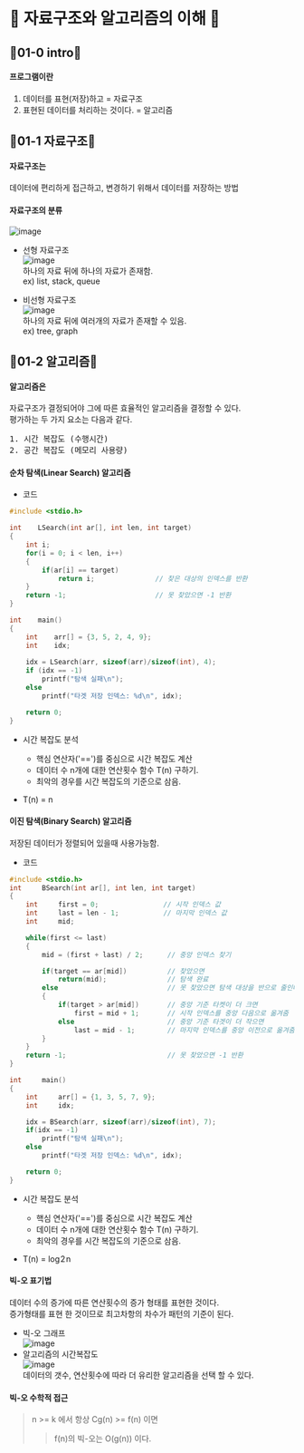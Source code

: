 # 🍰 자료구조와 알고리즘의 이해 🍰    

## 🌟01-0 intro🌟

#### 프로그램이란  
1. 데이터를 표현(저장)하고 = 자료구조  
2. 표현된 데이터를 처리하는 것이다. = 알고리즘

## 🌟01-1 자료구조🌟

#### 자료구조는
데이터에 편리하게 접근하고, 변경하기 위해서 데이터를 저장하는 방법

#### 자료구조의 분류
![image](https://user-images.githubusercontent.com/77817094/171097560-60b5b4b6-b9d7-4eb9-b39c-ade29361429a.png)

* 선형 자료구조  
![image](https://user-images.githubusercontent.com/77817094/171099310-afe92716-df3f-4cb6-a795-8feba7b4a0ea.png)  
하나의 자료 뒤에 하나의 자료가 존재함.  
ex) list, stack, queue

* 비선형 자료구조  
![image](https://user-images.githubusercontent.com/77817094/171099401-a172e0a3-ebb2-4f8a-b751-d95ebd4fd148.png)  
하나의 자료 뒤에 여러개의 자료가 존재할 수 있음.  
ex) tree, graph

## 🌟01-2 알고리즘🌟

#### 알고리즘은
자료구조가 결정되어야 그에 따른 효율적인 알고리즘을 결정할 수 있다.  
평가하는 두 가지 요소는 다음과 같다. 
<pre>
1. 시간 복잡도 (수행시간)
2. 공간 복잡도 (메모리 사용량)
</pre>

#### 순차 탐색(Linear Search) 알고리즘

* 코드  
```c
#include <stdio.h>

int    LSearch(int ar[], int len, int target)
{
    int i;
    for(i = 0; i < len, i++)
    {
        if(ar[i] == target)
            return i;               // 찾은 대상의 인덱스를 반환
    }
    return -1;                      // 못 찾았으면 -1 반환
}

int    main()
{
    int    arr[] = {3, 5, 2, 4, 9};
    int    idx;    
    
    idx = LSearch(arr, sizeof(arr)/sizeof(int), 4);
    if (idx == -1)
        printf("탐색 실패\n");
    else
        printf("타겟 저장 인덱스: %d\n", idx);

    return 0;
}
```

* 시간 복잡도 분석
    * 핵심 연산자('==')를 중심으로 시간 복잡도 계산
    * 데이터 수 n개에 대한 연산횟수 함수 T(n) 구하기.
    * 최악의 경우를 시간 복잡도의 기준으로 삼음.

* T(n) = n

#### 이진 탐색(Binary Search) 알고리즘
저장된 데이터가 정렬되어 있을때 사용가능함.

* 코드  
```c
#include <stdio.h>
int     BSearch(int ar[], int len, int target)
{
    int     first = 0;                // 시작 인덱스 값
    int     last = len - 1;           // 마지막 인덱스 값
    int     mid;

    while(first <= last)
    {
        mid = (first + last) / 2;      // 중앙 인덱스 찾기

        if(target == ar[mid])          // 찾았으면
            return(mid);               // 탐색 완료
        else                           // 못 찾았으면 탐색 대상을 반으로 줄인다.
        {
            if(target > ar[mid])       // 중앙 기준 타켓이 더 크면
                first = mid + 1;       // 시작 인덱스를 중앙 다음으로 옮겨줌
            else                       // 중앙 기준 타겟이 더 작으면
                last = mid - 1;        // 마지막 인덱스를 중앙 이전으로 옮겨줌.
        }
    }
    return -1;                         // 못 찾았으면 -1 반환
}

int     main()
{
    int     arr[] = {1, 3, 5, 7, 9};
    int     idx;

    idx = BSearch(arr, sizeof(arr)/sizeof(int), 7);
    if(idx == -1)
        printf("탐색 실패\n");
    else
        printf("타겟 저장 인덱스: %d\n", idx);

    return 0;
}
```
* 시간 복잡도 분석
    * 핵심 연산자('==')를 중심으로 시간 복잡도 계산  
    * 데이터 수 n개에 대한 연산횟수 함수 T(n) 구하기.  
    * 최악의 경우를 시간 복잡도의 기준으로 삼음.

* T(n) = log 2 n  
 
#### 빅-오 표기법  
데이터 수의 증가에 따른 연산횟수의 증가 형태를 표현한 것이다.  
증가형태를 표현 한 것이므로 최고차항의 차수가 패턴의 기준이 된다.
* 빅-오 그래프  
![image](https://user-images.githubusercontent.com/77817094/171560870-9a495529-d7c7-49da-9035-5878aecbed86.png)  
* 알고리즘의 시간복잡도  
![image](https://user-images.githubusercontent.com/77817094/171561699-77c9329d-0fd8-4e80-afa3-282aacc1afbd.png)  
데이터의 갯수, 연산횟수에 따라 더 유리한 알고리즘을 선택 할 수 있다.  
#### 빅-오 수학적 접근  
> n >= k 에서 항상 Cg(n) >= f(n) 이면  
> > f(n)의 빅-오는 O(g(n)) 이다.
